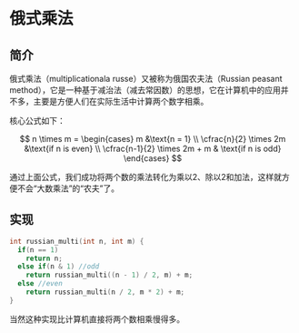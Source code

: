 # 俄式乘法

## 简介

俄式乘法（multiplicationala russe）又被称为俄国农夫法（Russian peasant method），它是一种基于减治法（减去常因数）的思想，它在计算机中的应用并不多，主要是方便人们在实际生活中计算两个数字相乘。

核心公式如下：

$$
n \times m = \begin{cases}
m &\text{n = 1} \\
\cfrac{n}{2} \times 2m  &\text{if n is even} \\
\cfrac{n-1}{2} \times 2m + m & \text{if n is odd}
\end{cases}
$$


通过上面公式，我们成功将两个数的乘法转化为乘以2、除以2和加法，这样就方便不会“大数乘法”的“农夫”了。

## 实现

```cpp
int russian_multi(int n, int m) {
  if(n == 1)
    return n;
  else if(n & 1) //odd
    return russian_multi((n - 1) / 2, m) + m;
  else //even
    return russian_multi(n / 2, m * 2) + m;
}
```

当然这种实现比计算机直接将两个数相乘慢得多。
